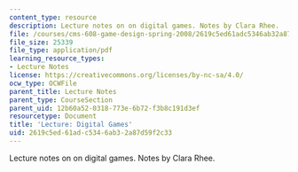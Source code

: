 ```yaml
---
content_type: resource
description: Lecture notes on on digital games. Notes by Clara Rhee.
file: /courses/cms-608-game-design-spring-2008/2619c5ed61adc5346ab32a87d59f2c33_MITCMS_608s08_lec_notes27.pdf
file_size: 25339
file_type: application/pdf
learning_resource_types:
- Lecture Notes
license: https://creativecommons.org/licenses/by-nc-sa/4.0/
ocw_type: OCWFile
parent_title: Lecture Notes
parent_type: CourseSection
parent_uid: 12b60a52-0318-773e-6b72-f3b8c191d3ef
resourcetype: Document
title: 'Lecture: Digital Games'
uid: 2619c5ed-61ad-c534-6ab3-2a87d59f2c33
---
```

Lecture notes on on digital games. Notes by Clara Rhee.